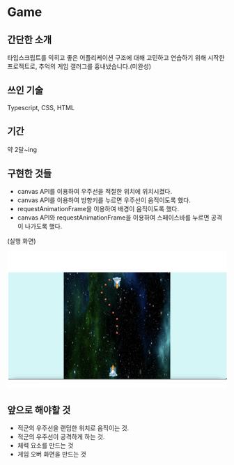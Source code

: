 # Game

## 간단한 소개

타입스크립트를 익히고 좋은 어플리케이션 구조에 대해 고민하고 연습하기 위해 시작한 프로젝트로, 추억의 게임 갤러그를 흉내냈습니다.(미완성)

## 쓰인 기술

Typescript, CSS, HTML

## 기간

약 2달~ing

## 구현한 것들

- canvas API를 이용하여 우주선을 적절한 위치에 위치시켰다.
- canvas API를 이용하여 방향키를 누르면 우주선이 움직이도록 했다.
- requestAnimationFrame을 이용하여 배경이 움직이도록 했다.
- canvas API와 requestAnimationFrame을 이용하여 스페이스바를 누르면 공격이 나가도록 했다.

(실행 화면)

![실행화면](./images/game.png)

## 앞으로 해야할 것
- 적군의 우주선을 랜덤한 위치로 움직이는 것.
- 적군의 우주선이 공격하게 하는 것.
- 체력 요소를 만드는 것
- 게임 오버 화면을 만드는 것
